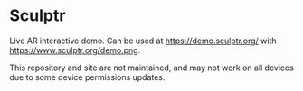 # Sculptr

Live AR interactive demo. Can be used at https://demo.sculptr.org/ with https://www.sculptr.org/demo.png.

This repository and site are not maintained, and may not work on all devices due to some device permissions updates.